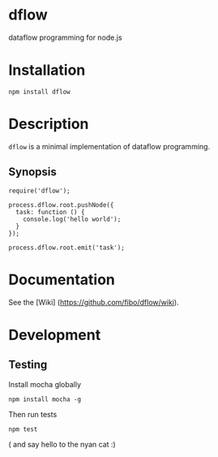 dflow
=====

dataflow programming for node.js

# Installation

    npm install dflow

# Description

`dflow` is a minimal implementation of dataflow programming.

## Synopsis

    require('dflow');

    process.dflow.root.pushNode({
      task: function () {
        console.log('hello world');
      }
    });

    process.dflow.root.emit('task');

# Documentation

See the [Wiki] (https://github.com/fibo/dflow/wiki).

# Development

## Testing

Install mocha globally

    npm install mocha -g

Then run tests

    npm test

( and say hello to the nyan cat :)

